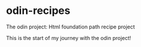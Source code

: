 # odin-recipes
The odin project: Html foundation path recipe project

This is the start of my journey with the odin project!
